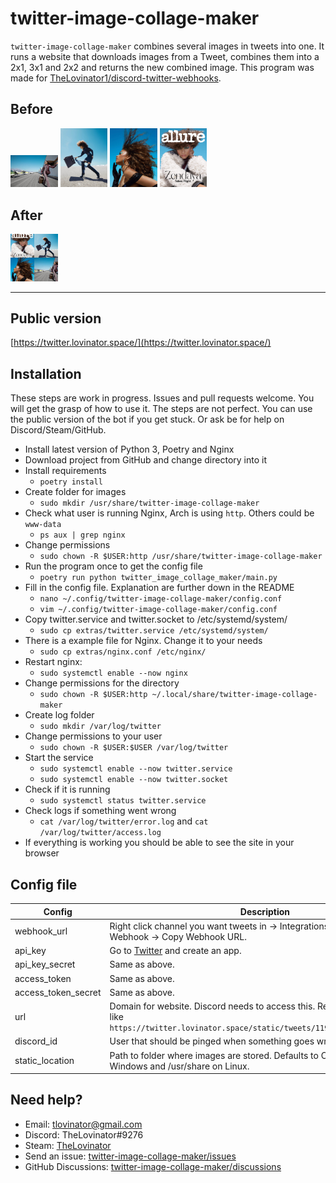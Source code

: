 # twitter-image-collage-maker

`twitter-image-collage-maker` combines several images in tweets into one.
It runs a website that downloads images from a Tweet, combines them into a 2x1, 3x1 and 2x2 and returns the new combined image. This program was made for [TheLovinator1/discord-twitter-webhooks](https://github.com/TheLovinator1/discord-twitter-webhooks).

## Before

<p float="left">
<img alt="Before1" src="extras\img\EJ7n4pfU0AE6gUg.jpg" width="15%" height="15%">
<img alt="Before2" src="extras\img\EJ7n4pfU4AARDwj.jpg" width="15%" height="15%">
<img alt="Before3" src="extras\img\EJ7n4pfVUAA9kHQ.jpg" width="15%" height="15%">
<img alt="Before4" src="extras\img\EJ7n4pfVUAEJskS.jpg" width="15%" height="15%">
</p>

## After

<img alt="After1" src="extras\img\1197649654785069057.jpg" width="15%" height="15%">

---

## Public version

[https://twitter.lovinator.space/](https://twitter.lovinator.space/)

## Installation

These steps are work in progress. Issues and pull requests welcome. You will get the grasp of how to use it. The steps are not perfect. You can use the public version of the bot if you get stuck. Or ask be for help on Discord/Steam/GitHub.

- Install latest version of Python 3, Poetry and Nginx
- Download project from GitHub and change directory into it
- Install requirements
  - `poetry install`
- Create folder for images
  - `sudo mkdir /usr/share/twitter-image-collage-maker`
- Check what user is running Nginx, Arch is using `http`. Others could be `www-data`
  - `ps aux | grep nginx`
- Change permissions
  - `sudo chown -R $USER:http /usr/share/twitter-image-collage-maker`
- Run the program once to get the config file
  - `poetry run python twitter_image_collage_maker/main.py`
- Fill in the config file. Explanation are further down in the README
  - `nano ~/.config/twitter-image-collage-maker/config.conf`
  - `vim ~/.config/twitter-image-collage-maker/config.conf`
- Copy twitter.service and twitter.socket to /etc/systemd/system/
  - `sudo cp extras/twitter.service /etc/systemd/system/`
- There is a example file for Nginx. Change it to your needs
  - `sudo cp extras/nginx.conf /etc/nginx/`
- Restart nginx:
  - `sudo systemctl enable --now nginx`
- Change permissions for the directory
  - `sudo chown -R $USER:http ~/.local/share/twitter-image-collage-maker`
- Create log folder
  - `sudo mkdir /var/log/twitter`
- Change permissions to your user
  - `sudo chown -R $USER:$USER /var/log/twitter`
- Start the service
  - `sudo systemctl enable --now twitter.service`
  - `sudo systemctl enable --now twitter.socket`
- Check if it is running
  - `sudo systemctl status twitter.service`
- Check logs if something went wrong
  - `cat /var/log/twitter/error.log` and `cat /var/log/twitter/access.log`
- If everything is working you should be able to see the site in your browser

## Config file

| Config              | Description                                                                                                                                            |
| ------------------- | ------------------------------------------------------------------------------------------------------------------------------------------------------ |
| webhook_url         | Right click channel you want tweets in -> Integrations -> Webhooks -> New Webhook -> Copy Webhook URL.                                                 |
| api_key             | Go to [Twitter](https://developer.twitter.com/en/portal/apps/new) and create an app.                                                                   |
| api_key_secret      | Same as above.                                                                                                                                         |
| access_token        | Same as above.                                                                                                                                         |
| access_token_secret | Same as above.                                                                                                                                         |
| url                 | Domain for website. Discord needs to access this. Return image will look like `https://twitter.lovinator.space/static/tweets/1197649654785069057.png`. |
| discord_id          | User that should be pinged when something goes wrong.                                                                                                  |
| static_location     | Path to folder where images are stored. Defaults to C:\ProgramData\ on Windows and /usr/share on Linux.                                                |

## Need help?

- Email: [tlovinator@gmail.com](mailto:tlovinator@gmail.com)
- Discord: TheLovinator#9276
- Steam: [TheLovinator](https://steamcommunity.com/id/TheLovinator/)
- Send an issue: [twitter-image-collage-maker/issues](https://github.com/TheLovinator1/twitter-image-collage-maker/issues)
- GitHub Discussions: [twitter-image-collage-maker/discussions](https://github.com/TheLovinator1/twitter-image-collage-maker/discussions)
